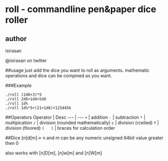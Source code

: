 # roll - commandline pen&paper dice roller

## author
isirasan

@isirasan on twitter


##usage
just add the dice you want to roll as arguments.
mathematic operations and dice can be compined as you want.

###Example
```
./roll (2d6+3)*5
./roll 2d6+1d4+5d8
./roll 1d%
./roll 1d%*5+(21+1d6)+123d456
```

##Operators
Operator | Desc
--- | --- 
`+` | addition
`-` | subtraction
`*` | multipication
`/` | division (rounded mathematically)
`c` | division (rceiled)
`f` | division (floored)
`(   )` | braces for calculation order

##Dice
[n]d[m]-> n and m can be any numeric unsigned 64bit value greater then 0

also works with [n]D[m], [n]w[m] and [n]W[m]





